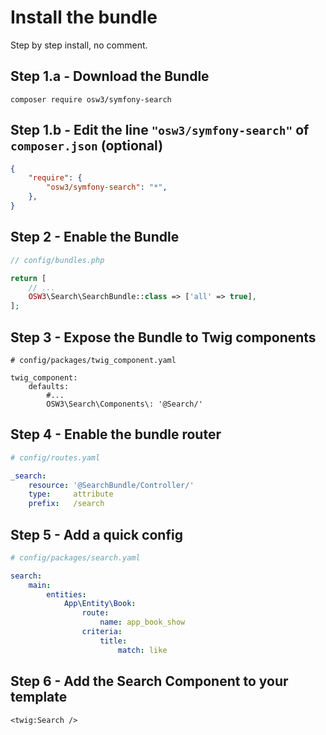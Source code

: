 # Install the bundle 

Step by step install, no comment.

## Step 1.a - Download the Bundle

```shell 
composer require osw3/symfony-search
```

## Step 1.b - Edit the line `"osw3/symfony-search"` of `composer.json` (optional)

```json 
{
    "require": {
        "osw3/symfony-search": "*",
    },
}
```

## Step 2 - Enable the Bundle

```php
// config/bundles.php

return [
    // ...
    OSW3\Search\SearchBundle::class => ['all' => true],
];
```

## Step 3 - Expose the Bundle to Twig components

```twig
# config/packages/twig_component.yaml

twig_component:
    defaults:
        #...
        OSW3\Search\Components\: '@Search/'
```

## Step 4 - Enable the bundle router

```yaml
# config/routes.yaml

_search:
    resource: '@SearchBundle/Controller/'
    type:     attribute
    prefix:   /search
```

## Step 5 - Add a quick config

```yaml 
# config/packages/search.yaml

search:
    main:
        entities: 
            App\Entity\Book:
                route: 
                    name: app_book_show
                criteria:
                    title:
                        match: like
```

## Step 6 - Add the Search Component to your template

```twig
<twig:Search />
```
